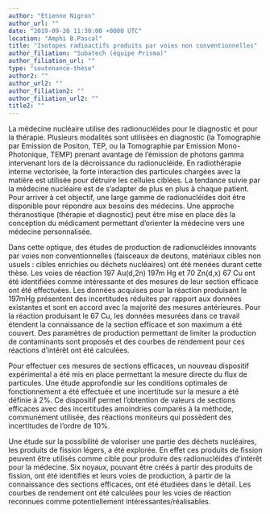 ```yaml
---
author: "Etienne Nigron"
author_url: ""
date: "2019-09-20 11:30:00 +0000 UTC"
location: "Amphi B.Pascal"
title: "Isotopes radioactifs produits par voies non conventionnelles"
author_filiation: "Subatech (équipe Prisma)"
author_filiation_url: ""
type: "soutenance-thèse"
author2: ""
author_url2: ""
author_filiation2: ""
author_filiation_url2: ""
title2: ""
---
```

La médecine nucléaire utilise des radionucléides pour le diagnostic et pour la thérapie. Plusieurs modalités sont utilisées en diagnostic (la Tomographie par Emission de Positon, TEP, ou la Tomographie par Emission Mono-Photonique, TEMP) prenant avantage de l’émission de photons gamma intervenant lors de la décroissance du radionucléide. En radiothérapie interne vectorisée, la forte interaction des particules chargées avec la matière est utilisée pour détruire les cellules ciblées. La tendance suivie par la médecine nucléaire est de s’adapter de plus en plus à chaque patient. Pour arriver à cet objectif, une large gamme de radionucléides doit être disponible pour répondre aux besoins des médecins. Une approche théranostique (thérapie et diagnostic) peut être mise en place dès la conception du médicament permettant d’orienter la médecine vers une médecine personnalisée.

Dans cette optique, des études de production de radionucléides innovants par voies non conventionnelles (faisceaux de deutons, matériaux cibles non usuels : cibles enrichies ou déchets nucléaires) ont été menées durant cette thèse. Les voies de réaction 
197
Au(d,2n)
197m
Hg et 
70
Zn(d,x)
67
Cu ont été identifiées comme intéressante et des mesures de leur section efficace ont été effectuées. Les données acquises pour la réaction produisant le 197mHg présentent des incertitudes réduites par rapport aux données existantes et sont en accord avec la majorité des mesures antérieures. Pour la réaction produisant le 
67
Cu, les données mesurées dans ce travail étendent la connaissance de la section efficace et son maximum a été couvert. Des paramètres de production permettant de limiter la production de contaminants sont proposés et des courbes de rendement pour ces réactions d’intérêt ont été calculées.

Pour effectuer ces mesures de sections efficaces, un nouveau dispositif expérimental a été mis en place permettant la mesure directe du flux de particules. Une étude approfondie sur les conditions optimales de fonctionnement a été effectuée et une incertitude sur la mesure a été définie à 2%. Ce dispositif permet l’obtention de valeurs de sections efficaces avec des incertitudes amoindries comparés à la méthode, communément utilisée, des réactions moniteurs qui possèdent des incertitudes de l’ordre de 10%.

Une étude sur la possibilité de valoriser une partie des déchets nucléaires, les produits de fission légers, a été explorée. En effet ces produits de fission peuvent être utilisés comme cible pour produire des radionucléides d’intérêt pour la médecine. Six noyaux, pouvant être créés à partir des produits de fission, ont été identifiés et leurs voies de production, à partir de la connaissance des sections efficaces, ont été étudiées dans le détail. Les courbes de rendement ont été calculées pour les voies de réaction reconnues comme potentiellement intéressantes/réalisables.
